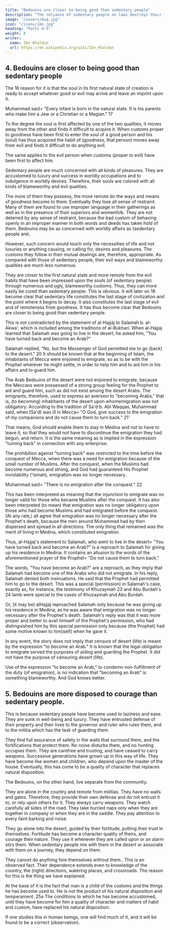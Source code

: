 ```yaml
---
title: "Bedouins are closer to being good than sedentary people"
description: "The reliance of sedentary people on laws destroys their fortitude and power of resistance"
image: "/covers/muq.jpg"
icon: "/icons/ibn.jpg"
heading: "Parts 4-5"
weight: 8
writer:
  name: Ibn Khaldun
  url: https://en.wikipedia.org/wiki/Ibn_Khaldun
---
```




## 4. Bedouins are closer to being good than sedentary people

The 16 reason for it is that the soul in its first natural state of creation is ready
to accept whatever good or evil may arrive and leave an imprint upon it.

Muhammad said= "Every infant is born in the natural state. It is his parents who
make him a Jew or a Christian or a Magian." 17 

To the degree the soul is first affected by one of the two qualities, it moves away from the other and finds it difficult to acquire it. When customs proper to goodness have been first to enter the soul of a good person and his (soul) has thus acquired the habit of (goodness, that person) moves away from evil and finds it difficult to do anything evil. 

The same applies to the evil person when customs (proper to evil) have been first to affect him.

Sedentary people are much concerned with all kinds of pleasures. They are accustomed to luxury and success in worldly occupations and to indulgence in worldly desires. Therefore, their souls are colored with all kinds of blameworthy and evil qualities. 

The more of them they possess, the more remote do the ways and means of goodness become to them. Eventually they lose all sense of restraint. Many of them are found to use improper language in their gatherings as well as in the presence of their superiors and womenfolk. They are not deterred by any sense of restraint, because the bad custom of behaving openly in an improper manner in both words and deeds has taken hold of them. Bedouins may be as concerned with  worldly affairs as (sedentary people are). 

However, such concern would touch only the necessities of life and not luxuries or anything causing, or calling for, desires  and pleasures. The customs they follow in their mutual dealings are, therefore, appropriate. As compared with those of sedentary people, their evil ways and blameworthy qualities are much less numerous. 

They are closer to the first natural state and more remote from the evil habits that have been impressed upon the souls
(of sedentary people) through numerous and ugly, blameworthy customs. Thus, they can more easily be cured than sedentary people. This is obvious. It will later on 18 become clear that sedentary life constitutes the last stage of civilization and the point where it begins to decay. It also constitutes the last stage of evil and of
remoteness from goodness. It has thus become clear that Bedouins are closer to being good than sedentary people. 

This is not contradicted by the statement of al-Hajjaj to Salamah b. al-Akwa', which is included among the traditions of al-Bukhari. When al-Hajjaj learned that Salamah was going to live in the desert, he asked him, "You have turned back and become an Arab?" 

Salamah replied, "No, but the Messenger of God permitted me to go (back) to the desert." 20
It should be known that at the beginning of Islam, the inhabitants of Mecca
were enjoined to emigrate, so as to be with the Prophet wherever he might settle, in
order to help him and to aid him in his affairs and to guard him. 

The Arab Bedouins of the desert were not enjoined to emigrate, because the Meccans were possessed of a strong group feeling for the Prophet to aid and guard him, such as did not exist among the desert Arabs. The emigrants, therefore, used to express an aversion to "becoming Arabs," that is, (to becoming) inhabitants of the desert upon whomemigration was not obligatory. According to the tradition of Sa'd b. Abi Waqqas, Muhammad said, when (Sa'd) was ill in Mecca= "O God, give success to the
emigration of my companions and do not cause them to turn back." 21' 

That means, God should enable them to stay in Medina and not to have to leave it, so that they would not have to discontinue the emigration they had begun, and return. It is the same meaning as is implied in the expression "turning back" in connection with any enterprise.

The prohibition against "turning back" was restricted to the time before the conquest of Mecca, when there was a need for emigration because of the small number of Muslims. After the conquest, when the Muslims had become numerous and strong, and God had guaranteed His Prophet inviolability ('ismah), emigration was no longer necessary. 

Muhammad said= "There is no emigration after the conquest." 22  

This has been interpreted as meaning that the injunction to emigrate was no longer valid for those who became Muslims after the
conquest. It has also been interpreted (to mean) that emigration was no longer obligatory upon those who had become Muslims and had emigrated before the conquest. (At any rate,) all agree that emigration was no longer necessary after the Prophet's death, because the men around Muhammad had by then dispersed and spread in all directions. The only thing that remained was the merit of living in Medina, which constituted emigration.

Thus, al-Hajjaj's statement to Salamah, who went to live in the desert= "You have turned back and become an Arab?" is a reproach to Salamah for giving up his residence in Medina. It contains an allusion to the words of the aforementioned
prayer of the Prophet= "Do not cause them to turn back." 

The words, "You have become an Arab?" are a reproach, as they imply that Salamah had become one of the Arabs who did not emigrate. In his reply, Salamah denied both insinuations. He said that the Prophet had permitted him to go to the desert. This was a special (permission) in Salamah's case, exactly as, for instance, the testimony of Khuzaymah 23 and Abu Burdah's 24 lamb were special to the cases of Khuzaymah and Abu Burdah. 

Or, (it may be) alHajjaj reproached Salamah only because he was giving up his residence in Medina, as he was aware that emigration was no longer necessary after the Prophet's death. Salamah's reply was that it was more proper and better to avail himself of the Prophet's permission, who had distinguished him by this special permission only because (the Prophet) had some motive known to him(self) when he gave it.

In any event, the story does not imply that censure of desert (life) is meant by the expression "to become an Arab." It is known that the legal obligation to emigrate served the purposes of aiding and guarding the Prophet. It did not have the purpose of censuring desert (life). 

Use of the expression "to become an Arab," to condemn non-fulfillment of the duty (of emigration), is no indication that "becoming an Arab" is something blameworthy. And God knows better.


## 5. Bedouins are more disposed to courage than sedentary people.

This is because sedentary people have become used to laziness and ease. They are sunk in well-being and luxury. They have entrusted defense of their property and their lives to the governor and ruler who rules them, and to the militia which has the task of guarding them. 

They find full assurance of safety in the walls that surround them, and the fortifications that protect them. No noise disturbs them, and no hunting occupies them. They are carefree and trusting, and have ceased to carry weapons. Successive generations have grown up in this way of life. They have become like women and children, who depend upon the master of the house. Eventually, this has come to be a quality of character that replaces natural disposition.

The Bedouins, on the other hand, live separate from the community. 

They are alone in the country and remote from militias. They have no walls and gates. Therefore, they provide their own defense and do not entrust it to, or rely upon others for it. They always carry weapons. They watch carefully all sides of the road. They take hurried naps only when they are together in company or when they are in the saddle. They pay attention to every faint barking and noise. 

They go alone into the desert, guided by their fortitude, putting their trust in themselves. Fortitude has become a character quality of theirs, and courage their nature. They use it whenever they are called upon or an alarm stirs them. When sedentary people mix with them in the desert or associate with them on a journey, they depend on them. 

They cannot do anything fore themselves without them.. This is an observed fact. Their dependence extends even to knowledge of the country, the (right) directions, watering places, and crossroads. The reason for this is the thing we have explained.

At the base of it is the fact that man is a child of the customs and the things he has become used to. He is not the product of his natural disposition and temperament. 25a The conditions to which he has become accustomed, until they have become for him a quality of character and matters of habit and custom, have replaced his natural disposition. 

If one studies this in human beings, one will find much of it, and it will be found to be a correct (observation).
